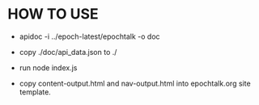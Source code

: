 # HOW TO USE

* apidoc -i ../epoch-latest/epochtalk -o doc

* copy ./doc/api_data.json to ./

* run node index.js

* copy content-output.html and nav-output.html into epochtalk.org site template.
